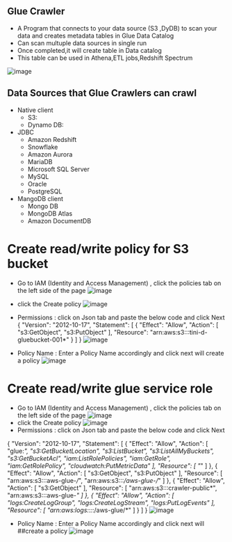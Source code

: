 ## Glue Crawler
  * A Program that connects to your data source (S3 ,DyDB) to scan your data and creates metadata tables in Glue Data Catalog
  * Can scan multuple data sources in single run
  * Once completed,it will create table in Data catalog
  * This table can be used in Athena,ETL jobs,Redshift Spectrum

![image](https://github.com/jaykumsi/aws-glue/assets/137452836/133157d9-b3fc-4716-b7b0-6d7c3ed06863)
  
## Data Sources that Glue Crawlers can crawl
  * Native client
    * S3:
    * Dynamo DB:
  * JDBC 
      * Amazon Redshift
      * Snowflake
      * Amazon Aurora
      * MariaDB
      * Microsoft SQL Server
      * MySQL
      * Oracle
      * PostgreSQL
  * MangoDB client 
      * Mongo DB
      * MongoDB Atlas
      * Amazon DocumentDB

    
# Create read/write policy for S3 bucket 
  * Go to IAM (Identity and Access Management) , click the policies tab on the left side of the page
       ![image](https://github.com/jaykumsi/aws-glue/assets/137452836/3780f819-8178-4564-8922-63265ee1da0f)
  * click the Create policy
     ![image](https://github.com/jaykumsi/aws-glue/assets/137452836/d8efa108-87f2-4b2f-bb39-883eb53e857e)
  * Permissions : click on Json tab and paste the below code and click Next
        {
    "Version": "2012-10-17",
    "Statement": [
        {
              "Effect": "Allow",
              "Action": [
                  "s3:GetObject",
                  "s3:PutObject"
              ],
              "Resource": "arn:aws:s3:::tini-d-gluebucket-001*"
        }
               ]
        }
     ![image](https://github.com/jaykumsi/aws-glue/assets/137452836/6960191b-34db-4b9c-ac47-f9a2afcf8aeb)

  * Policy Name : Enter a Policy Name accordingly and click next will create a policy
      ![image](https://github.com/jaykumsi/aws-glue/assets/137452836/cee137a5-cf1c-4d3f-836c-0eaf1c5e44ab)

# Create read/write glue service role
  * Go to IAM (Identity and Access Management) , click the policies tab on the left side of the page
       ![image](https://github.com/jaykumsi/aws-glue/assets/137452836/3780f819-8178-4564-8922-63265ee1da0f)
  * click the Create policy
     ![image](https://github.com/jaykumsi/aws-glue/assets/137452836/d8efa108-87f2-4b2f-bb39-883eb53e857e)
  * Permissions : click on Json tab and paste the below code and click Next

{
	"Version": "2012-10-17",
	"Statement": [
		{
			"Effect": "Allow",
			"Action": [
				"glue:*",
				"s3:GetBucketLocation",
				"s3:ListBucket",
				"s3:ListAllMyBuckets",
				"s3:GetBucketAcl",
				"iam:ListRolePolicies",
				"iam:GetRole",
				"iam:GetRolePolicy",
				"cloudwatch:PutMetricData"
			],
			"Resource": [
				"*"
			]
		},
		{
			"Effect": "Allow",
			"Action": [
				"s3:GetObject",
				"s3:PutObject"
			],
			"Resource": [
				"arn:aws:s3:::aws-glue-*/*",
				"arn:aws:s3:::*/*aws-glue-*/*"
			]
		},
		{
			"Effect": "Allow",
			"Action": [
				"s3:GetObject"
			],
			"Resource": [
				"arn:aws:s3:::crawler-public*",
				"arn:aws:s3:::aws-glue-*"
			]
		},
		{
			"Effect": "Allow",
			"Action": [
				"logs:CreateLogGroup",
				"logs:CreateLogStream",
				"logs:PutLogEvents"
			],
			"Resource": [
				"arn:aws:logs:*:*:*:/aws-glue/*"
			]
		}
	]
}
     ![image](https://github.com/jaykumsi/aws-glue/assets/137452836/88d6e300-5b28-4c94-9dab-280905d1fc21)
 * Policy Name : Enter a Policy Name accordingly and click next will ##create a policy
      ![image](https://github.com/jaykumsi/aws-glue/assets/137452836/cee137a5-cf1c-4d3f-836c-0eaf1c5e44ab)    

